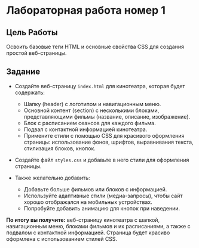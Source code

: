 # Лабораторная работа номер 1

## Цель Работы

Освоить базовые теги HTML и основные свойства CSS для создания простой веб-страницы.

## Задание

- Создайте веб-страницу `index.html` для кинотеатра, которая будет содержать:
  - Шапку (header) с логотипом и навигационным меню.
  - Основной контент (section) с несколькими блоками, представляющими фильмы (название, описание, изображение).
  - Блок с расписанием сеансов для каждого фильма.
  - Подвал с контактной информацией кинотеатра.
  - Примените стили с помощью CSS для красивого оформления страницы: использование фонов, шрифтов, выравнивания текста, стилизация блоков, кнопок.

- Создайте файл `styles.css` и добавьте в него стили для оформления страницы.
- Также желательно добавить:
  - Добавьте больше фильмов или блоков с информацией.
  - Используйте адаптивные стили (медиа-запросы), чтобы сайт хорошо отображался на мобильных устройствах.
  - Попробуйте добавить анимацию для кнопок при наведении.
 
**По итогу вы получите:** веб-страницу кинотеатра с шапкой, навигационным меню, блоками фильмов и их расписаниями, а также с подвалом с контактной информацией. Страница будет красиво оформлена с использованием стилей CSS.
